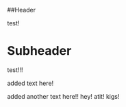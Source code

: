 ##Header

test!

# Subheader

test!!!

added text here!

added another text here!!
hey! atit! kigs!
